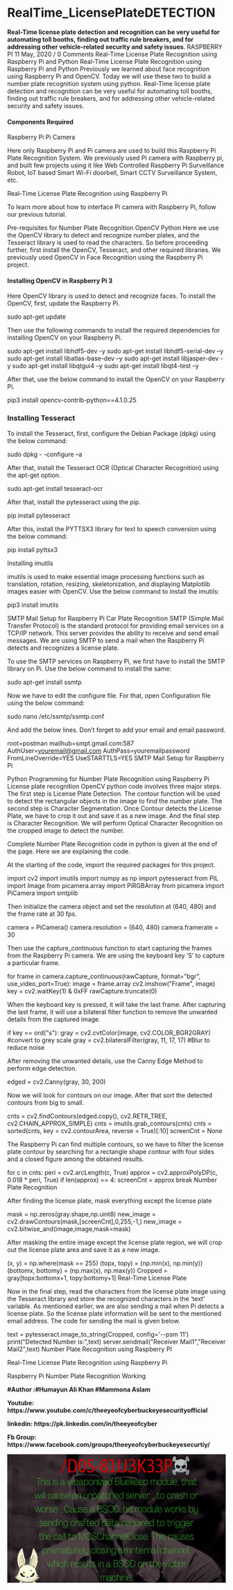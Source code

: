 # RealTime_LicensePlateDETECTION
<b>Real-Time license plate detection and recognition can be very useful for automating toll booths, finding out traffic rule breakers, and for addressing other vehicle-related security and safety issues</b>.
RASPBERRY PI 11 May, 2020 / 0 Comments
Real-Time License Plate Recognition using Raspberry Pi and Python
Real-Time License Plate Recognition using Raspberry Pi and Python
Previously we learned about face recognition using Raspberry Pi and OpenCV. Today we will use these two to build a number plate recognition system using python. Real-Time license plate detection and recognition can be very useful for automating toll booths, finding out traffic rule breakers, and for addressing other vehicle-related security and safety issues.

 

#### Components Required
Raspberry Pi
Pi Camera
 

Here only Raspberry Pi and Pi camera are used to build this Raspberry Pi Plate Recognition System. We previously used Pi camera with Raspberry pi, and built few projects using it like Web Controlled Raspberry Pi Surveillance Robot, IoT based Smart Wi-Fi doorbell, Smart CCTV Surveillance System, etc.

Real-Time License Plate Recognition using Raspberry Pi

To learn more about how to interface Pi camera with Raspberry Pi, follow our previous tutorial.

 

Pre-requisites for Number Plate Recognition OpenCV Python
Here we use the OpenCV library to detect and recognize number plates, and the Tesseract library is used to read the characters. So before proceeding further, first install the OpenCV, Tesseract, and other required libraries. We previously used OpenCV in Face Recognition using the Raspberry Pi project.

 

#### Installing OpenCV in Raspberry Pi 3

Here OpenCV library is used to detect and recognize faces. To install the OpenCV, first, update the Raspberry Pi.

sudo apt-get update
 

Then use the following commands to install the required dependencies for installing OpenCV on your Raspberry Pi.

sudo apt-get install libhdf5-dev -y 
sudo apt-get install libhdf5-serial-dev –y 
sudo apt-get install libatlas-base-dev –y 
sudo apt-get install libjasper-dev -y
sudo apt-get install libqtgui4 –y
sudo apt-get install libqt4-test –y
 

After that, use the below command to install the OpenCV on your Raspberry Pi.

pip3 install opencv-contrib-python==4.1.0.25
 

### Installing Tesseract 

To install the Tesseract, first, configure the Debian Package (dpkg) using the below command:

sudo dpkg - -configure –a
 

After that, install the Tesseract OCR (Optical Character Recognition) using the apt-get option.

sudo apt-get install tesseract-ocr
 

After that, install the pytesseract using the pip.

pip install pytesseract
 

After this, install the PYTTSX3 library for text to speech conversion using the below command:

pip install pyttsx3
 

Installing imutils 

imutils is used to make essential image processing functions such as translation, rotation, resizing, skeletonization, and displaying Matplotlib images easier with OpenCV. Use the below command to install the imutils:

pip3 install imutils
 

SMTP Mail Setup for Raspberry Pi Car Plate Recognition
SMTP (Simple Mail Transfer Protocol) is the standard protocol for providing email services on a TCP/IP network. This server provides the ability to receive and send email messages. We are using SMTP to send a mail when the Raspberry Pi detects and recognizes a license plate.

 

To use the SMTP services on Raspberry Pi, we first have to install the SMTP library on Pi. Use the below command to install the same:

sudo apt-get install ssmtp
 

Now we have to edit the configure file. For that, open Configuration file using the below command:

sudo nano /etc/ssmtp/ssmtp.conf
 

And add the below lines. Don’t forget to add your email and email password.

root=postman
mailhub=smpt.gmail.com:587
AuthUser=youremail@gmail.com
AuthPass=youremailpassword
FromLineOverride=YES
UseSTARTTLS=YES
SMTP Mail Setup for Raspberry Pi

 


 
Python Programming for Number Plate Recognition using Raspberry Pi
License plate recognition OpenCV python code involves three major steps. The first step is License Plate Detection. The contour function will be used to detect the rectangular objects in the image to find the number plate. The second step is Character Segmentation. Once Contour detects the License Plate, we have to crop it out and save it as a new image. And the final step is Character Recognition. We will perform Optical Character Recognition on the cropped image to detect the number.

 

Complete Number Plate Recognition code in python is given at the end of the page. Here we are explaining the code.

 

At the starting of the code, import the required packages for this project.

import cv2
import imutils
import numpy as np
import pytesseract
from PIL import Image
from picamera.array import PiRGBArray
from picamera import PiCamera
import smtplib
 

Then initialize the camera object and set the resolution at (640, 480) and the frame rate at 30 fps.

camera = PiCamera()
camera.resolution = (640, 480)
camera.framerate = 30
 

Then use the capture_continuous function to start capturing the frames from the Raspberry Pi camera. We are using the keyboard key ‘S’ to capture a particular frame.

for frame in camera.capture_continuous(rawCapture, format="bgr", use_video_port=True):
        image = frame.array
        cv2.imshow("Frame", image)
        key = cv2.waitKey(1) & 0xFF
        rawCapture.truncate(0)
 

When the keyboard key is pressed, it will take the last frame. After capturing the last frame, it will use a bilateral filter function to remove the unwanted details from the captured image.

if key == ord("s"):
             gray = cv2.cvtColor(image, cv2.COLOR_BGR2GRAY) #convert to grey scale
             gray = cv2.bilateralFilter(gray, 11, 17, 17) #Blur to reduce noise
 

After removing the unwanted details, use the Canny Edge Method to perform edge detection.

edged = cv2.Canny(gray, 30, 200)
 

Now we will look for contours on our image. After that sort the detected contours from big to small.

cnts = cv2.findContours(edged.copy(), cv2.RETR_TREE,              cv2.CHAIN_APPROX_SIMPLE)
             cnts = imutils.grab_contours(cnts)
             cnts = sorted(cnts, key = cv2.contourArea, reverse = True)[:10]
             screenCnt = None
 

The Raspberry Pi can find multiple contours, so we have to filter the license plate contour by searching for a rectangle shape contour with four sides and a closed figure among the obtained results.

   for c in cnts:
                peri = cv2.arcLength(c, True)
                approx = cv2.approxPolyDP(c, 0.018 * peri, True)
                if len(approx) == 4:
                  screenCnt = approx
                  break
Number Plate Recognition

 

After finding the license plate, mask everything except the license plate

mask = np.zeros(gray.shape,np.uint8)
new_image = cv2.drawContours(mask,[screenCnt],0,255,-1,)
new_image = cv2.bitwise_and(image,image,mask=mask)
 

After masking the entire image except the license plate region, we will crop out the license plate area and save it as a new image.

(x, y) = np.where(mask == 255)
             (topx, topy) = (np.min(x), np.min(y))
             (bottomx, bottomy) = (np.max(x), np.max(y))
             Cropped = gray[topx:bottomx+1, topy:bottomy+1]
Real-Time License Plate

 

Now in the final step, read the characters from the license plate image using the Tesseract library and store the recognized characters in the ‘text’ variable. As mentioned earlier, we are also sending a mail when Pi detects a license plate. So the license plate information will be sent to the mentioned email address. The code for sending the mail is given below.

text = pytesseract.image_to_string(Cropped, config='--psm 11')
print("Detected Number is:",text)
server.sendmail("Receiver Mail1","Receiver Mail2",text)
Number Plate Recognition using Raspberry PI

Real-Time License Plate Recognition using Raspberry Pi

Raspberry Pi Number Plate Recognition Working
<p><b>#Author :#Humayun Ali Khan #Mammona Aslam</p></b>

<p></b>
  <p><b>Youtube: https://www.youtube.com/c/theeyeofcyberbuckeyesecurityofficial</p></b>
   <p><b>linkedin: https://pk.linkedin.com/in/theeyeofcyber</p></b>
   <p><b>Fb Group: https://www.facebook.com/groups/theeyeofcyberbuckeyesecurtiy/</p></b>
   <img src="https://github.com/TheEyeOfCyber/D0S-81U3K33P/blob/master/20201021_003836_0000.png?raw=true" style="max-width:100%;">
</p></b>

